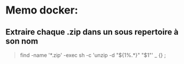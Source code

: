 # Memo docker:

## Extraire chaque .zip dans un sous repertoire à son nom
> find -name '*.zip' -exec sh -c 'unzip -d "${1%.*}" "$1"' _ {} \;
